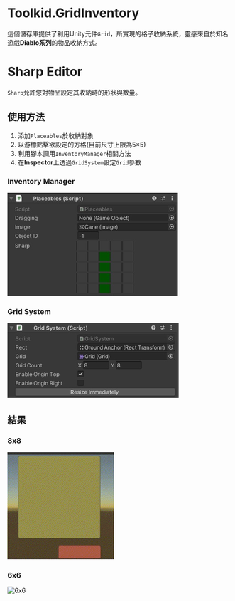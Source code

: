 # Toolkid.GridInventory

這個儲存庫提供了利用Unity元件`Grid`，所實現的格子收納系統，靈感來自於知名遊戲**Diablo系列**的物品收納方式。

# Sharp Editor

`Sharp`允許您對物品設定其收納時的形狀與數量。

## 使用方法

1. 添加`Placeables`於收納對象
2. 以游標點擊欲設定的方格(目前尺寸上限為5×5)
3. 利用腳本調用`InventoryManager`相關方法
4. 在**Inspector**上透過`GridSystem`設定`Grid`參數

### Inventory Manager
![Manager](https://github.com/hhs456/com.toolkid.gridinventory/blob/main/Description/Inspector.jpg)

### Grid System
![Settings](https://github.com/hhs456/com.toolkid.gridinventory/blob/main/Description/GridSettings.jpg)

## 結果

### 8x8
![8x8](https://github.com/hhs456/com.toolkid.gridinventory/blob/main/Description/Result_8x8.gif)

### 6x6
![6x6](https://github.com/hhs456/com.toolkid.gridinventory/blob/main/Description/Result_6x6.gif)